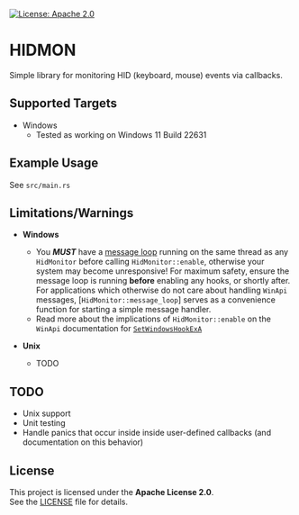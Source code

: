 [![License: Apache 2.0](https://img.shields.io/badge/license-Apache--2.0-blue.svg)](https://opensource.org/licenses/Apache-2.0)

# HIDMON

Simple library for monitoring HID (keyboard, mouse) events via callbacks.

## Supported Targets

* Windows
    * Tested as working on Windows 11 Build 22631

## Example Usage

See `src/main.rs`

## Limitations/Warnings

* **Windows**

    * You ***MUST*** have a [message loop](https://learn.microsoft.com/en-us/windows/win32/winmsg/using-messages-and-message-queues#creating-a-message-loop) running on the same thread as any `HidMonitor` before calling `HidMonitor::enable`, otherwise your system may become unresponsive!  For maximum safety, ensure the message loop is running **before** enabling any hooks, or shortly after.  For applications which otherwise do not care about handling `WinApi` messages, [`HidMonitor::message_loop`] serves as a convenience function for starting a simple message handler.
    * Read more about the implications of `HidMonitor::enable` on the `WinApi` documentation for [`SetWindowsHookExA`](https://learn.microsoft.com/en-us/windows/win32/api/winuser/nf-winuser-setwindowshookexa#remarks)

* **Unix**

    * TODO

## TODO

* Unix support
* Unit testing
* Handle panics that occur inside inside user-defined callbacks (and documentation on this behavior)

## License

This project is licensed under the **Apache License 2.0**.  
See the [LICENSE](./LICENSE) file for details.